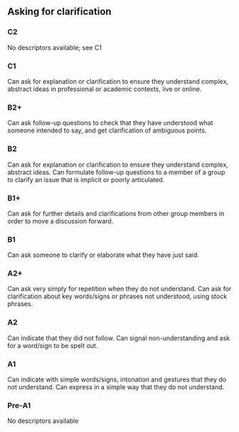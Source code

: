## Asking for clarification
### C2
No descriptors available; see C1
### C1
Can ask for explanation or clarification to ensure they understand complex, abstract ideas in professional or academic contexts, live or online.
### B2+
Can ask follow-up questions to check that they have understood what someone intended to say, and get clarification of ambiguous points.
### B2
Can ask for explanation or clarification to ensure they understand complex, abstract ideas.
Can formulate follow-up questions to a member of a group to clarify an issue that is implicit or poorly articulated.
### B1+
Can ask for further details and clarifications from other group members in order to move a discussion forward.
### B1
Can ask someone to clarify or elaborate what they have just said.
### A2+
Can ask very simply for repetition when they do not understand.
Can ask for clarification about key words/signs or phrases not understood, using stock phrases.
### A2
Can indicate that they did not follow.
Can signal non-understanding and ask for a word/sign to be spelt out.
### A1
Can indicate with simple words/signs, intonation and gestures that they do not understand.
Can express in a simple way that they do not understand.
### Pre-A1
No descriptors available